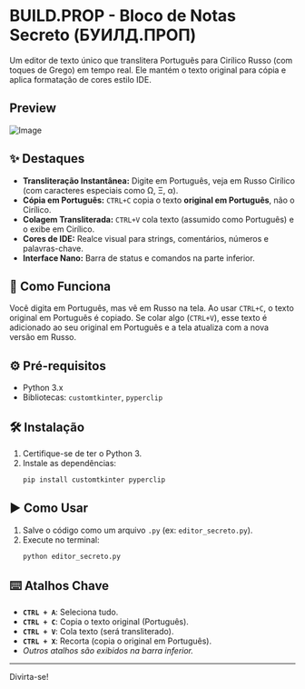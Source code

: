 # BUILD.PROP - Bloco de Notas Secreto (БУИЛД.ПРОП)

Um editor de texto único que translitera Português para Cirílico Russo (com toques de Grego) em tempo real. Ele mantém o texto original para cópia e aplica formatação de cores estilo IDE.

## Preview
![Image](https://github.com/user-attachments/assets/0059ebec-ce67-423d-8127-baf9e97d4464)

## ✨ Destaques

*   **Transliteração Instantânea:** Digite em Português, veja em Russo Cirílico (com caracteres especiais como Ω, Ξ, α).
*   **Cópia em Português:** `CTRL+C` copia o texto **original em Português**, não o Cirílico.
*   **Colagem Transliterada:** `CTRL+V` cola texto (assumido como Português) e o exibe em Cirílico.
*   **Cores de IDE:** Realce visual para strings, comentários, números e palavras-chave.
*   **Interface Nano:** Barra de status e comandos na parte inferior.

## 🚀 Como Funciona

Você digita em Português, mas vê em Russo na tela. Ao usar `CTRL+C`, o texto original em Português é copiado. Se colar algo (`CTRL+V`), esse texto é adicionado ao seu original em Português e a tela atualiza com a nova versão em Russo.

## ⚙️ Pré-requisitos

*   Python 3.x
*   Bibliotecas: `customtkinter`, `pyperclip`

## 🛠️ Instalação

1.  Certifique-se de ter o Python 3.
2.  Instale as dependências:
    ```bash
    pip install customtkinter pyperclip
    ```

## ▶️ Como Usar

1.  Salve o código como um arquivo `.py` (ex: `editor_secreto.py`).
2.  Execute no terminal:
    ```bash
    python editor_secreto.py
    ```

## ⌨️ Atalhos Chave

*   **`CTRL + A`**: Seleciona tudo.
*   **`CTRL + C`**: Copia o texto original (Português).
*   **`CTRL + V`**: Cola texto (será transliterado).
*   **`CTRL + X`**: Recorta (copia o original em Português).
*   *Outros atalhos são exibidos na barra inferior.*

---

Divirta-se!
